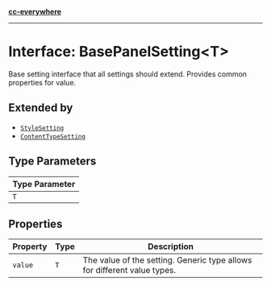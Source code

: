 [**cc-everywhere**](../../../../../index.md)

***

# Interface: BasePanelSetting<T\>

Base setting interface that all settings should extend.
Provides common properties for value.

## Extended by

- [`StyleSetting`](../../panel-settings-types/interfaces/style-setting.md)
- [`ContentTypeSetting`](../../panel-settings-types/interfaces/content-type-setting.md)

## Type Parameters

| Type Parameter |
| ------ |
| `T` |

## Properties

| Property | Type | Description |
| ------ | ------ | ------ |
| <a id="value"></a> `value` | `T` | The value of the setting. Generic type allows for different value types. |
